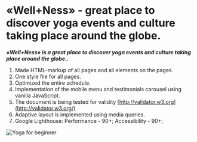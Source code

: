 # «Well+Ness» - great place to discover yoga events and culture taking place around the globe.

***«Well+Ness» is a great place to discover yoga events and culture taking place around the globe..***
1. Made HTML-markup of all pages and all elements on the pages.
2. One style file for all pages.
3. Optimized the entire schedule.
4. Implementation of the mobile menu and testimonials carousel using vanilla JavaScript.
5. The document is being tested for validity [http://validator.w3.org](http://validator.w3.org/)
6. Adaptive layout is implemented using media queries.
7. Google Lighthouse: Performance - 90+; Accessibility - 90+;
<p><img src="https://repository-images.githubusercontent.com/190015215/02522b00-879f-11e9-9b52-82b7db4dc34f" alt="Yoga for beginner"></p>

